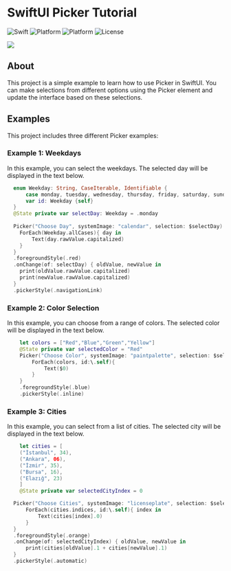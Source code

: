 # SwiftUI Picker Tutorial

![Swift](https://img.shields.io/badge/Swift-5.9-orange.svg)
![Platform](https://img.shields.io/badge/Platform-iOS17%20-red.svg)
![Platform](https://img.shields.io/badge/SwiftUI-4-green.svg)
![License](https://img.shields.io/badge/License-MIT-blue.svg)

[<img src="https://yourimageshare.com/ib/0AWDbzv6GY.webp">](https://www.youtube.com/watch?v=U3HMSfeEqBQ "SwiftUI Haptic Feedbacks")

## About
This project is a simple example to learn how to use Picker in SwiftUI. You can make selections from different options using the Picker element and update the interface based on these selections.
## Examples
This project includes three different Picker examples:
### Example 1: Weekdays
In this example, you can select the weekdays. The selected day will be displayed in the text below.
```swift
  enum Weekday: String, CaseIterable, Identifiable {
      case monday, tuesday, wednesday, thursday, friday, saturday, sunday
      var id: Weekday {self}
  }
  @State private var selectDay: Weekday = .monday
  
  Picker("Choose Day", systemImage: "calendar", selection: $selectDay) {
    ForEach(Weekday.allCases){ day in
        Text(day.rawValue.capitalized)
    }
  }
  .foregroundStyle(.red)
  .onChange(of: selectDay) { oldValue, newValue in
    print(oldValue.rawValue.capitalized)
    print(newValue.rawValue.capitalized)
  }
  .pickerStyle(.navigationLink)
```
### Example 2: Color Selection
In this example, you can choose from a range of colors. The selected color will be displayed in the text below.
```swift
    let colors = ["Red","Blue","Green","Yellow"]
    @State private var selectedColor = "Red"
    Picker("Choose Color", systemImage: "paintpalette", selection: $selectedColor) {
        ForEach(colors, id:\.self){
            Text($0)
        }
    }
    .foregroundStyle(.blue)
    .pickerStyle(.inline)
```
### Example 3: Cities
In this example, you can select from a list of cities. The selected city will be displayed in the text below.
```swift
    let cities = [
    ("İstanbul", 34),
    ("Ankara", 06),
    ("İzmir", 35),
    ("Bursa", 16),
    ("Elazığ", 23)
    ]
    @State private var selectedCityIndex = 0

  Picker("Choose Cities", systemImage: "licenseplate", selection: $selectedCityIndex) {
      ForEach(cities.indices, id:\.self){ index in
          Text(cities[index].0)
      }
  }
  .foregroundStyle(.orange)
  .onChange(of: selectedCityIndex) { oldValue, newValue in
      print(cities[oldValue].1 + cities[newValue].1)
  }
  .pickerStyle(.automatic)
    
```

